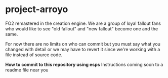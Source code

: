 # project-arroyo
FO2 remastered in the creation engine. We are a group of loyal fallout fans who would like to see "old fallout" and "new fallout" become one and the same.

For now there are no limits on who can commit but you must say what you changed with detail or we may have to revert it since we're working with a file instead of source code.

**How to commit to this repository using esps**
Instructions coming soon to a readme file near you
